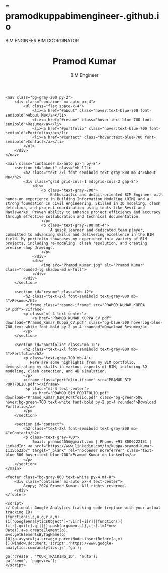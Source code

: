 # -pramodkuppabimengineer-.github.io
BIM ENGINEER,BIM COORDINATOR
<!DOCTYPE html>
<html lang="en">
<head>
    <meta charset="UTF-8">
    <meta name="viewport" content="width=device-width, initial-scale=1.0">
    <title>Pramod Kumar - BIM Engineer</title>
    <meta name="description" content="BIM Engineer Portfolio of Pramod Kumar, showcasing expertise in Revit, Navisworks, 3D modeling, clash detection, and project coordination. Includes CV and project details.">
    <meta name="keywords" content="BIM Engineer, BIM Portfolio, Revit, Navisworks, 3D Modeling, Clash Detection, Pramod Kumar, Civil Engineering, Construction, BIM Management">
    <meta name="author" content="Pramod Kumar">
    <link rel="canonical" href="https://kuppapramodkumar.github.io">
    <link rel="stylesheet" href="https://fonts.googleapis.com/css2?family=Inter:wght@400;600;700&display=swap">
    <script src="https://cdn.tailwindcss.com"></script>
    <style>
      body {
        font-family: 'Inter', sans-serif;
      }
      /* Custom styles for resume and portfolio display */
      .resume-iframe {
        width: 100%;
        height: 800px;
        border: none;
      }
      .portfolio-iframe {
        width: 100%;
        height: 1000px;
        border: none;
      }
    </style>
</head>
<body class="bg-gray-100">
    <header class="bg-blue-600 text-white py-4">
        <div class="container mx-auto px-4">
            <h1 class="text-3xl font-semibold">Pramod Kumar</h1>
            <p class="text-lg">BIM Engineer</p>
        </div>
    </header>

    <nav class="bg-gray-200 py-2">
        <div class="container mx-auto px-4">
            <ul class="flex space-x-4">
                <li><a href="#about" class="hover:text-blue-700 font-semibold">About Me</a></li>
                <li><a href="#resume" class="hover:text-blue-700 font-semibold">Resume</a></li>
                <li><a href="#portfolio" class="hover:text-blue-700 font-semibold">Portfolio</a></li>
                <li><a href="#contact" class="hover:text-blue-700 font-semibold">Contact</a></li>
            </ul>
        </div>
    </nav>

    <main class="container mx-auto px-4 py-8">
        <section id="about" class="mb-12">
            <h2 class="text-2xl font-semibold text-gray-800 mb-4">About Me</h2>
            <div class="grid grid-cols-1 md:grid-cols-2 gap-8">
                <div>
                    <p class="text-gray-700">
                        Enthusiastic and detail-oriented BIM Engineer with hands-on experience in Building Information Modeling (BIM) and a strong foundation in civil engineering. Skilled in 3D modeling, clash detection, and project coordination using tools like Revit and Navisworks. Proven ability to enhance project efficiency and accuracy through effective collaboration and technical documentation.
                    </p>
                    <p class="text-gray-700 mt-4">
                        A quick learner and dedicated team player, committed to advancing skills and delivering excellence in the BIM field. My portfolio showcases my experience in a variety of BIM projects, including re-modeling, clash resolution, and creating precise shop drawings.
                    </p>
                </div>
                <div>
                    <img src="Pramod_Kumar.jpg" alt="Pramod Kumar" class="rounded-lg shadow-md w-full">
                </div>
            </div>
        </section>

        <section id="resume" class="mb-12">
            <h2 class="text-2xl font-semibold text-gray-800 mb-4">Resume</h2>
             <iframe class="resume-iframe" src="PRAMOD_KUMAR_KUPPA CV.pdf"></iframe>
            <p class="mt-4 text-center">
                <a href="PRAMOD_KUMAR_KUPPA CV.pdf" download="Pramod_Kumar_Kuppa_CV.pdf" class="bg-blue-500 hover:bg-blue-700 text-white font-bold py-2 px-4 rounded">Download Resume</a>
            </p>
        </section>

        <section id="portfolio" class="mb-12">
            <h2 class="text-2xl font-semibold text-gray-800 mb-4">Portfolio</h2>
            <p class="text-gray-700 mb-4">
               Here are some highlights from my BIM portfolio, demonstrating my skills in various aspects of BIM, including 3D modeling, clash detection, and 4D simulation.
            </p>
            <iframe class="portfolio-iframe" src="PRAMOD BIM PORTFOLIO.pdf"></iframe>
             <p class="mt-4 text-center">
                <a href="PRAMOD BIM PORTFOLIO.pdf" download="Pramod_Kumar_BIM_Portfolio.pdf" class="bg-green-500 hover:bg-green-700 text-white font-bold py-2 px-4 rounded">Download Portfolio</a>
            </p>
        </section>

        <section id="contact">
            <h2 class="text-2xl font-semibold text-gray-800 mb-4">Contact</h2>
            <p class="text-gray-700">
                Email: pramod4656@gmail.com | Phone: +91 8000222151 | LinkedIn: <a href="https://www.linkedin.com/in/kuppa-pramod-kumar-11155b22b/" target="_blank" rel="noopener noreferrer" class="text-blue-500 hover:text-blue-700">Pramod Kumar on LinkedIn</a>
            </p>
        </section>
    </main>

    <footer class="bg-gray-800 text-white py-4 mt-8">
        <div class="container mx-auto px-4 text-center">
            &copy; 2024 Pramod Kumar. All rights reserved.
        </div>
    </footer>

    <script>
    // Optional: Google Analytics tracking code (replace with your actual tracking ID)
    (function(i,s,o,g,r,a,m){i['GoogleAnalyticsObject']=r;i[r]=i[r]||function(){
    (i[r].q=i[r].q||[]).push(arguments)},i[r].l=1*new Date();a=s.createElement(o),
    m=s.getElementsByTagName(o)[0];a.async=1;a.src=g;m.parentNode.insertBefore(a,m)
    })(window,document,'script','https://www.google-analytics.com/analytics.js','ga');

    ga('create', 'YOUR_TRACKING_ID', 'auto');
    ga('send', 'pageview');
    </script>
</body>
</html>
